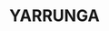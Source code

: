 ---
lastmod: '2025-04-06T06:05:20+00:00'
latitude: -34.595027
layout: suburb
longitude: 150.410978
postcode: '2577'
state: NSW
title: YARRUNGA
url: /nsw/yarrunga/
---